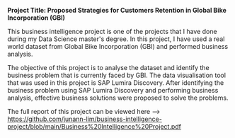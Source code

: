 <b>Project Title: Proposed Strategies for Customers Retention in Global Bike Incorporation (GBI)</b>

This business intelligence project is one of the projects that I have done during my Data Science master's degree. In this project, I have used a real world dataset from Global Bike Incorporation (GBI) and performed business analysis.

The objective of this project is to analyse the dataset and identify the business problem that is currently faced by GBI. The data visualisation tool that was used in this project is SAP Lumira Discovery. After identifying the business problem using SAP Lumira Discovery and performing business analysis, effective business solutions were proposed to solve the problems.

The full report of this project can be viewed here --> https://github.com/junann-lim/business-intelligence-project/blob/main/Business%20Intelligence%20Project.pdf
